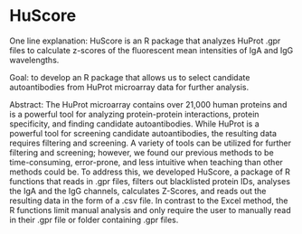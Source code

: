 # HuScore
One line explanation: HuScore is an R package that analyzes HuProt .gpr files to calculate z-scores of the fluorescent mean intensities of IgA and IgG wavelengths. 

Goal: to develop an R package that allows us to select candidate autoantibodies from HuProt microarray data for further analysis. 

Abstract: The HuProt microarray contains over 21,000 human proteins and is a powerful tool for analyzing protein-protein interactions, protein specificity, and finding candidate autoantibodies. While HuProt is a powerful tool for screening candidate autoantibodies, the resulting data requires filtering and screening. A variety of tools can be utilized for further filtering and screening; however, we found our previous methods to be time-consuming, error-prone, and less intuitive when teaching than other methods could be. To address this, we developed HuScore, a package of R functions that reads in .gpr files, filters out blacklisted protein IDs, analyses the IgA and the IgG channels, calculates Z-Scores, and reads out the resulting data in the form of a .csv file. In contrast to the Excel method, the R functions limit manual analysis and only require the user to manually read in their .gpr file or folder containing .gpr files. 
